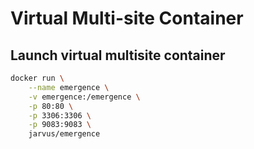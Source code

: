 # Virtual Multi-site Container

## Launch virtual multisite container

```bash
docker run \
    --name emergence \
    -v emergence:/emergence \
    -p 80:80 \
    -p 3306:3306 \
    -p 9083:9083 \
    jarvus/emergence
```
